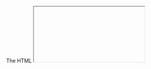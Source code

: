 The HTML <iframe> tag specifies an inline frame.

An inline frame is used to embed another document within the current HTML document.
  
  ```
  Syntax
<iframe src="url" title="description"></iframe>
  ```
